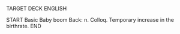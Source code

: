 TARGET DECK
ENGLISH

START
Basic
Baby boom
Back: n. Colloq. Temporary increase in the birthrate.
END
